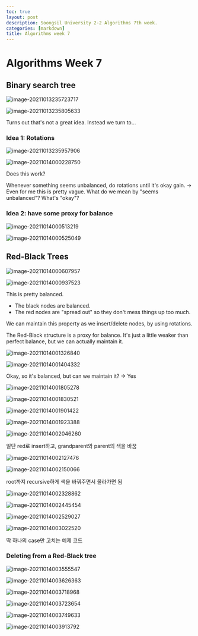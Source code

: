 ```yaml
---
toc: true
layout: post
description: Soongsil University 2-2 Algorithms 7th week.
categories: [markdown]
title: Algorithms week 7
---
```

# Algorithms Week 7

## Binary search tree

![image-20211013235723717](/Kevin_Min/images/2021-10-14-algorithms-week-7/image-20211013235723717.png)

![image-20211013235805633](/Kevin_Min/images/2021-10-14-algorithms-week-7/image-20211013235805633.png)

Turns out that's not a great idea. Instead we turn to...

### Idea 1: Rotations

![image-20211013235957906](/Kevin_Min/images/2021-10-14-algorithms-week-7/image-20211013235957906.png)

![image-20211014000228750](/Kevin_Min/images/2021-10-14-algorithms-week-7/image-20211014000228750.png)

Does this work?

Whenever something seems unbalanced, do rotations until it's okay gain. -> Even for me this is pretty vague. What do we mean by "seems unbalanced"? What's "okay"?

### Idea 2: have some proxy for balance

![image-20211014000513219](/Kevin_Min/images/2021-10-14-algorithms-week-7/image-20211014000513219.png)

![image-20211014000525049](/Kevin_Min/images/2021-10-14-algorithms-week-7/image-20211014000525049.png)

## Red-Black Trees

![image-20211014000607957](/Kevin_Min/images/2021-10-14-algorithms-week-7/image-20211014000607957.png)

![image-20211014000937523](/Kevin_Min/images/2021-10-14-algorithms-week-7/image-20211014000937523.png)

This is pretty balanced.

-   The black nodes are balanced.
-   The red nodes are "spread out" so they don't mess things up too much.

We can maintain this property as we insert/delete nodes, by using rotations.

The Red-Black structure is a proxy for balance. It's just a little weaker than perfect balance, but we can actually maintain it.

![image-20211014001326840](/Kevin_Min/images/2021-10-14-algorithms-week-7/image-20211014001326840.png)

![image-20211014001404332](/Kevin_Min/images/2021-10-14-algorithms-week-7/image-20211014001404332.png)

Okay, so it's balanced, but can we maintain it? -> Yes

![image-20211014001805278](/Kevin_Min/images/2021-10-14-algorithms-week-7/image-20211014001805278.png)

![image-20211014001830521](/Kevin_Min/images/2021-10-14-algorithms-week-7/image-20211014001830521.png)

![image-20211014001901422](/Kevin_Min/images/2021-10-14-algorithms-week-7/image-20211014001901422.png)

![image-20211014001923388](/Kevin_Min/images/2021-10-14-algorithms-week-7/image-20211014001923388.png)

![image-20211014002046260](/Kevin_Min/images/2021-10-14-algorithms-week-7/image-20211014002046260.png)

일단 red로 insert하고, grandparent와 parent의 색을 바꿈

![image-20211014002127476](/Kevin_Min/images/2021-10-14-algorithms-week-7/image-20211014002127476.png)

![image-20211014002150066](/Kevin_Min/images/2021-10-14-algorithms-week-7/image-20211014002150066.png)

root까지 recursive하게 색을 바꿔주면서 올라가면 됨

![image-20211014002328862](/Kevin_Min/images/2021-10-14-algorithms-week-7/image-20211014002328862.png)

![image-20211014002445454](/Kevin_Min/images/2021-10-14-algorithms-week-7/image-20211014002445454.png)

![image-20211014002529027](/Kevin_Min/images/2021-10-14-algorithms-week-7/image-20211014002529027.png)

![image-20211014003022520](/Kevin_Min/images/2021-10-14-algorithms-week-7/image-20211014003022520.png)

딱 하나의 case만 고치는 예제 코드

### Deleting from a Red-Black tree

![image-20211014003555547](/Kevin_Min/images/2021-10-14-algorithms-week-7/image-20211014003555547.png)

![image-20211014003626363](/Kevin_Min/images/2021-10-14-algorithms-week-7/image-20211014003626363.png)

![image-20211014003718968](/Kevin_Min/images/2021-10-14-algorithms-week-7/image-20211014003718968.png)

![image-20211014003723654](/Kevin_Min/images/2021-10-14-algorithms-week-7/image-20211014003723654.png)

![image-20211014003749633](/Kevin_Min/images/2021-10-14-algorithms-week-7/image-20211014003749633.png)

![image-20211014003913792](/Kevin_Min/images/2021-10-14-algorithms-week-7/image-20211014003913792.png)

